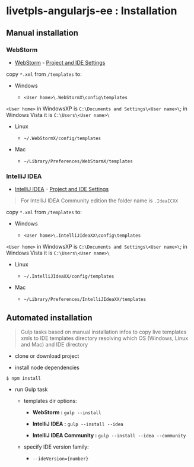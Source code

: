 # livetpls-angularjs-ee : Installation

## Manual installation

### WebStorm

* [WebStorm](https://www.jetbrains.com/webstorm/) - [Project and IDE Settings](https://www.jetbrains.com/webstorm/help/project-and-ide-settings.html)

copy `*.xml` from `/templates` to:

* Windows

  * `<User home>\.WebStormX\config\templates`

`<User home>` in WindowsXP is `C:\Documents and Settings\<User name>\`; in Windows Vista it is `C:\Users\<User name>\`

* Linux

  * `~/.WebStormX/config/templates`

* Mac

  * `~/Library/Preferences/WebStormX/templates`


### IntelliJ IDEA

* [IntelliJ IDEA](https://www.jetbrains.com/idea/) - [Project and IDE Settings](https://www.jetbrains.com/idea/help/project-and-ide-settings.html)

> For IntelliJ IDEA Community edition the folder name is `.IdeaICXX`

copy `*.xml` from `/templates` to:

* Windows

  * `<User home>\.IntelliJIdeaXX\config\templates`

`<User home>` in WindowsXP is `C:\Documents and Settings\<User name>\`; in Windows Vista it is `C:\Users\<User name>\`

* Linux

  * `~/.IntelliJIdeaXX/config/templates`

* Mac

  * `~/Library/Preferences/IntelliJIdeaXX/templates`


## Automated installation

> Gulp tasks based on manual installation infos to copy live templates xmls to IDE templates directory resolving which OS (Windows, Linux and Mac) and IDE directory

* clone or download project

* install node dependencies

`$ npm install`

* run Gulp task

  * templates dir options:

    * **WebStorm :** `gulp --install`

    * **IntelliJ IDEA :** `gulp --install --idea`

    * **IntelliJ IDEA Community :** `gulp --install --idea --community`

  * specify IDE version family:

    * `--ideVersion={number}`


